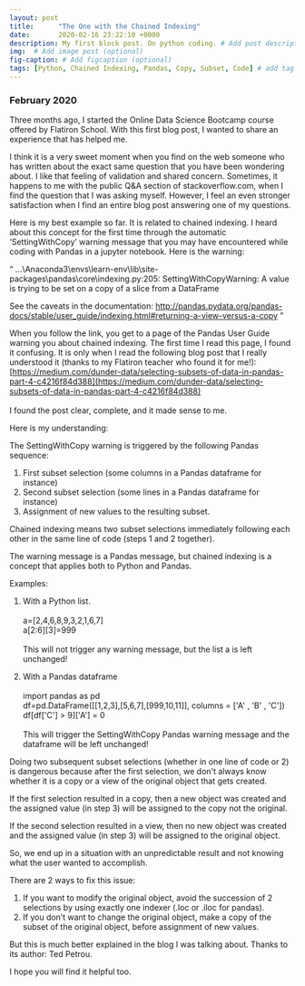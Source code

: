 ```yaml
---
layout: post
title:      "The One with the Chained Indexing"
date:       2020-02-16 23:22:10 +0000
description: My first block post. On python coding. # Add post description (optional)
img:  # Add image post (optional)
fig-caption: # Add figcaption (optional)
tags: [Python, Chained Indexing, Pandas, Copy, Subset, Code] # add tag
---
```



### February 2020 


Three months ago, I started the Online Data Science Bootcamp course offered by Flatiron School. With this first blog post, I wanted to share an experience that has helped me.

I think it is a very sweet moment when you find on the web someone who has written about the exact same question that you have been wondering about. I like that feeling of validation and shared concern. Sometimes, it happens to me with the public Q&A section of stackoverflow.com, when I find the question that I was asking myself. However, I feel an even stronger satisfaction when I find an entire blog post answering one of my questions. 

Here is my best example so far. It is related to chained indexing. I heard about this concept for the first time through the automatic ‘SettingWithCopy’ warning message that you may have encountered while coding with Pandas in a jupyter notebook. Here is the warning:

“
…\Anaconda3\envs\learn-env\lib\site-packages\pandas\core\indexing.py:205: SettingWithCopyWarning: 
A value is trying to be set on a copy of a slice from a DataFrame

See the caveats in the documentation: http://pandas.pydata.org/pandas-docs/stable/user_guide/indexing.html#returning-a-view-versus-a-copy
”

When you follow the link, you get to a page of the Pandas User Guide warning you about chained indexing.
The first time I read this page, I found it confusing. 
It is only when I read the following blog post that I really understood it (thanks to my Flatiron teacher who found it for me!):<br>
[https://medium.com/dunder-data/selecting-subsets-of-data-in-pandas-part-4-c4216f84d388](https://medium.com/dunder-data/selecting-subsets-of-data-in-pandas-part-4-c4216f84d388)<br>  
I found the post clear, complete, and it made sense to me. 

Here is my understanding:

The SettingWithCopy warning is triggered by the following Pandas sequence:
1. First subset selection (some columns in a Pandas dataframe for instance)
2. Second subset selection (some lines in a Pandas dataframe for instance)
3. Assignment of new values to the resulting subset.

Chained indexing means two subset selections immediately following each other in the same line of code (steps 1 and 2 together). 

The warning message is a Pandas message, but chained indexing is a concept that applies both to Python and Pandas.

Examples:
1. With a Python list.<br><br>
a=[2,4,6,8,9,3,2,1,6,7]<br>
a[2:6][3]=999<br><br>
This will not trigger any warning message, but the list a is left unchanged!

2. With a Pandas dataframe<br><br>
import pandas as pd<br>
df=pd.DataFrame([[1,2,3],[5,6,7],[999,10,11]], columns = ['A' , 'B' , 'C'])<br>
df[df['C'] > 9]['A'] = 0 <br><br>
This will trigger the SettingWithCopy Pandas warning message and the dataframe will be left unchanged!


Doing two subsequent subset selections (whether in one line of code or 2) is dangerous because after the first selection, we don't always know whether it is a copy or a view of the original object that gets created. 

If the first selection resulted in a copy, then a new object was created and the assigned value (in step 3) will be assigned to the copy not the original.

If the second selection resulted in a view, then no new object was created and the assigned value (in step 3) will be assigned to the original object.

So, we end up in a situation with an unpredictable result and not knowing what the user wanted to accomplish.

There are 2 ways to fix this issue:
1. If you want to modify the original object, avoid the succession of 2 selections by using exactly one indexer (.loc or .iloc for pandas). 
2. If you don’t want to change the original object, make a copy of the subset of the original object, before assignment of new values.

But this is much better explained in the blog I was talking about. Thanks to its author: Ted Petrou. 

I hope you will find it helpful too.





